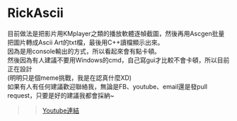 # RickAscii

目前做法是把影片用KMplayer之類的播放軟體逐幀截圖，然後再用Ascgen批量把圖片轉成Ascii Art的txt檔，最後用C++讀檔顯示出來。<br>
因為是用console輸出的方式，所以看起來會有點卡頓。<br>
然後因為有人建議不要用Windows的cmd，自己寫gui才比較不會卡頓，所以目前正在設計<br>(明明只是個meme挑戰，我是在認真什麼XD)<br>
如果有人有任何建議歡迎聯絡我，無論是FB、youtube、email還是發pull request，只要是好的建議我都會採納~

>> [Youtube連結](https://www.youtube.com/watch?v=hHi6dG7U5Mg)
